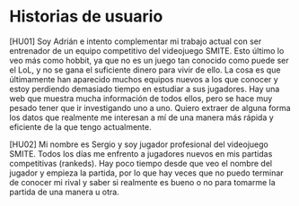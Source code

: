 # Historias de usuario

[HU01] Soy Adrián e intento complementar mi trabajo actual con ser entrenador de un equipo competitivo del videojuego SMITE. Esto último lo veo más como hobbit, ya que no es un juego tan conocido como puede ser el LoL, y no se gana el suficiente dinero para vivir de ello. La cosa es que últimamente han aparecido muchos equipos nuevos a los que conocer y estoy perdiendo demasiado tiempo en estudiar a sus jugadores. Hay una web que muestra mucha información de todos ellos, pero se hace muy pesado tener que ir investigando uno a uno. Quiero extraer de alguna forma los datos que realmente me interesan a mí de una manera más rápida y eficiente de la que tengo actualmente. 


[HU02] Mi nombre es Sergio y soy jugador profesional del videojuego SMITE. Todos los días me enfrento a jugadores nuevos en mis partidas competitivas (rankeds). Hay poco tiempo desde que veo el nombre del jugador y empieza la partida, por lo que hay veces que no puedo terminar de conocer mi rival y saber si realmente es bueno o no para tomarme la partida de una manera u otra.